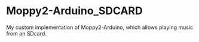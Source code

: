 # Moppy2-Arduino_SDCARD
My custom implementation of Moppy2-Arduino, which allows playing music from an SDcard.
